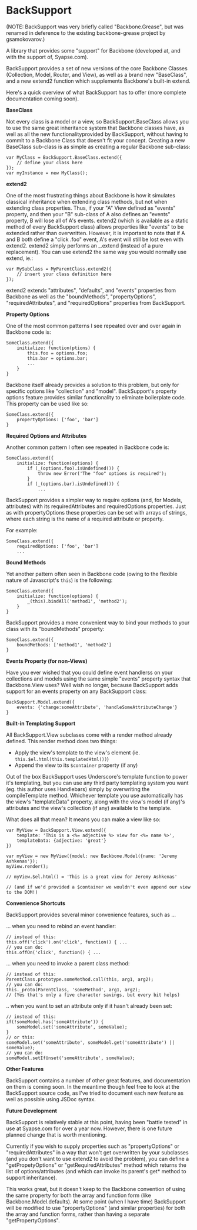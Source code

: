 BackSupport
===============

(NOTE: BackSupport was very briefly called "Backbone.Grease", but was renamed in deference to the existing backbone-grease project by gsamokovarov.)

A library that provides some "support" for Backbone (developed at, and with the support of, Syapse.com). 


BackSupport provides a set of new versions of the core Backbone Classes (Collection, Model, Router, and View), as well as a brand new "BaseClass", and a new extend2 function which supplements Backbone's built-in extend.

Here's a quick overview of what BackSupport has to offer (more complete documentation coming soon).

**BaseClass**

Not every class is a model or a view, so BackSupport.BaseClass allows you to use the same great inheritance system that Backbone classes have, as well as all the new functionalityprovided by BackSupport, without having to commit to a Backbone Class that doesn't fit your concept.  Creating a new BaseClass sub-class is as simple as creating a regular Backbone sub-class:

    var MyClass = BackSupport.BaseClass.extend({
        // define your class here
    });
    var myInstance = new MyClass();

**extend2**

One of the most frustrating things about Backbone is how it simulates classical inheritance when extending class methods, but not when extending class properties.  Thus, if your "A" View defined as "events" property, and then your "B" sub-class of A also defines an "events" property, B will lose all of A's events.  extend2 (which is available as a static method of every BackSupport class) allows properties like "events" to be extended rather than overwritten.
However, it is important to note that if A and B both define a "click .foo" event, A's event will still be lost even with extend2.  extend2 simply performs an _.extend (instead of a pure replacement).
You can use extend2 the same way you would normally use extend, ie.:

    var MySubClass = MyParentClass.extend2({
        // insert your class definition here
    });

extend2 extends "attributes", "defaults", and "events" properties from Backbone as well as the "boundMethods", "propertyOptions", "requiredAttributes", and "requiredOptions" properties from BackSupport. 


**Property Options**

One of the most common patterns I see repeated over and over again in Backbone code is:

    SomeClass.extend({
        initialize: function(ptions) {
            this.foo = options.foo;
            this.bar = options.bar;
            ...
        }
    }

Backbone itself already provides a solution to this problem, but only for specific options like "collection" and "model".  BackSupport's property options feature provides similar functionality to eliminate boilerplate code.  This property can be used like so:

    SomeClass.extend({
        propertyOptions: ['foo', 'bar']
    }


**Required Options and Attributes**

Another common pattern I often see repeated in Backbone code is:

    SomeClass.extend({
        initialize: function(options) {
            if (_(options.foo).isUndefined()) {
                throw new Error('The "foo" options is required');
            }
            if (_(options.bar).isUndefined()) {
                ...

BackSupport provides a simpler way to require options (and, for Models, attributes) with its requiredAttributes and requiredOptions properties.  Just as with propertyOptions these properties can be set with arrays of strings, where each string is the name of a required attribute or property.

For example:

    SomeClass.extend({
        requiredOptions: ['foo', 'bar']
        ...

**Bound Methods**

Yet another pattern often seen in Backbone code (owing to the flexible nature of Javascript's `this`) is the following:

    SomeClass.extend({
        initialize: function(options) {
            _(this).bindAll('method1', 'method2');
        }
    }

BackSupport provides a more convenient way to bind your methods to your class with its "boundMethods" property:

    SomeClass.extend({
        boundMethods: ['method1', 'method2']
    }


**Events Property (for non-Views)**

Have you ever wished that you could define event handlerss on your collections and models using the same simple "events" property syntax that Backbone.View uses?  Well wish no longer, because BackSupport adds support for an events property on any BackSupport class:

    BackSupport.Model.extend({
        events: {'change:someAttribute', 'handleSomeAttributeChange'}
    }

**Built-in Templating Support**

All BackSupport.View subclases come with a render method already defined.  This render method does two things:

 * Apply the view's template to the view's element (ie. `this.$el.html(this.templatedHtml())`)
 * Append the view to its `$container` property (if any)

Out of the box BackSupport uses Underscore's template function to power it's templating, but you can use any third party templating system you want (eg. this author uses Handlebars) simply by overwriting the compileTemplate method.  Whichever template you use automatically has the view's "templateData" property, along with the view's model (if any)'s attributes and the view's collection (if any) available to the template.

What does all that mean?  It means you can make a view like so:

    var MyView = BackSupport.View.extend({
        template: 'This is a <%= adjective %> view for <%= name %>',
        templateData: {adjective: 'great'}
    })
    
    var myView = new MyView({model: new Backbone.Model({name: 'Jeremy Ashkenas'});
    myView.render();
    
    // myView.$el.html() = 'This is a great view for Jeremy Ashkenas'

    // (and if we'd provided a $container we wouldn't even append our view to the DOM!)

**Convenience Shortcuts**

BackSupport provides several minor convenience features, such as ...

... when you need to rebind an event handler:

    // instead of this:
    this.off('click').on('click', function() { ... 
    // you can do:
    this.offOn('click', function() { ... 

... when you need to invoke a parent class method:

    // instead of this:
    ParentClass.prototype.someMethod.call(this, arg1, arg2);
    // you can do:
    this._proto(ParentClass, 'someMethod', arg1, arg2);
    // (Yes that's only a five character savings, but every bit helps)

.. when you want to set an attribute only if it hasn't already been set:

    // instead of this:
    if(!someModel.has('someAttribute')) {
        someModel.set('someAttribute', someValue);
    }
    // or this:
    someModel.set('someAttribute', someModel.get('someAttribute') || someValue);
    // you can do:
    someModel.setIfUnset('someAttribute', someValue);

**Other Features**

BackSupport contains a number of other great features, and documentation on them is coming soon.  In the meantime though feel free to look at the BackSupport source code, as I've tried to document each new feature as well as possible using JSDoc syntax.

**Future Development**

BackSupport is relatively stable at this point, having been "battle tested" in use at Syapse.com for over a year now.  However, there is one future planned change that is worth mentioning.

Currently if you wish to supply properties such as "propertyOptions" or "requiredAttributes" in a way that won't get overwritten by your subclasses (and you don't want to use extend2 to avoid the problem), you can define a "getPropetyOptions" or "getRequiredAttributes" method which returns the list of options/attributes (and which can invoke its parent's get* method to support inheritance).

This works great, but it doesn't keep to the Backbone convention of using the same property for both the array and function form (like Backbone.Model.defaults).  At some point (when I have time) BackSupport will be modified to use "propertyOptions" (and similar properties) for both the array and function forms, rather than having a separate "getPropertyOptions".
